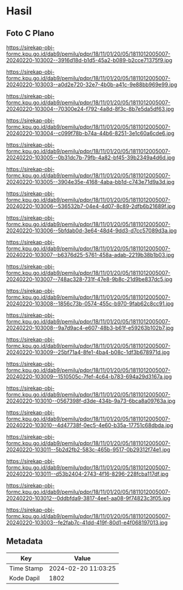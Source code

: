 # Hasil

## Foto C Plano

https://sirekap-obj-formc.kpu.go.id/dab9/pemilu/pdpr/18/11/01/20/05/1811012005007-20240220-103002--3916d18d-b1d5-45a2-b089-b2cce71375f9.jpg

https://sirekap-obj-formc.kpu.go.id/dab9/pemilu/pdpr/18/11/01/20/05/1811012005007-20240220-103003--a0d2e720-32e7-4b0b-a41c-9e88bb969e99.jpg

https://sirekap-obj-formc.kpu.go.id/dab9/pemilu/pdpr/18/11/01/20/05/1811012005007-20240220-103004--70300e24-f792-4a8d-8f3c-8b7e5da5df63.jpg

https://sirekap-obj-formc.kpu.go.id/dab9/pemilu/pdpr/18/11/01/20/05/1811012005007-20240220-103004--c099f78b-b74a-44b6-8251-3e1c60a6cde6.jpg

https://sirekap-obj-formc.kpu.go.id/dab9/pemilu/pdpr/18/11/01/20/05/1811012005007-20240220-103005--0b31dc7b-79fb-4a82-bf45-39b2349a4d6d.jpg

https://sirekap-obj-formc.kpu.go.id/dab9/pemilu/pdpr/18/11/01/20/05/1811012005007-20240220-103005--3904e35e-4168-4aba-bb1d-c743e71d9a3d.jpg

https://sirekap-obj-formc.kpu.go.id/dab9/pemilu/pdpr/18/11/01/20/05/1811012005007-20240220-103006--536532b7-04e4-4d07-8c89-2dfb6b21689f.jpg

https://sirekap-obj-formc.kpu.go.id/dab9/pemilu/pdpr/18/11/01/20/05/1811012005007-20240220-103006--5bfdab0d-3e64-48d4-9dd3-d7cc57089d3a.jpg

https://sirekap-obj-formc.kpu.go.id/dab9/pemilu/pdpr/18/11/01/20/05/1811012005007-20240220-103007--b6376d25-5761-458a-adab-2219b38b1b03.jpg

https://sirekap-obj-formc.kpu.go.id/dab9/pemilu/pdpr/18/11/01/20/05/1811012005007-20240220-103007--748ac328-731f-47e8-9b8c-21d9be837dc5.jpg

https://sirekap-obj-formc.kpu.go.id/dab9/pemilu/pdpr/18/11/01/20/05/1811012005007-20240220-103008--1856c73b-0574-455c-b970-9fab62c8cc91.jpg

https://sirekap-obj-formc.kpu.go.id/dab9/pemilu/pdpr/18/11/01/20/05/1811012005007-20240220-103008--9a7d9ac4-e607-48b3-b61f-e59263b102b7.jpg

https://sirekap-obj-formc.kpu.go.id/dab9/pemilu/pdpr/18/11/01/20/05/1811012005007-20240220-103009--25bf71a4-8fe1-4ba4-b08c-1df3b678971d.jpg

https://sirekap-obj-formc.kpu.go.id/dab9/pemilu/pdpr/18/11/01/20/05/1811012005007-20240220-103009--1510505c-7fef-4c64-b783-694a29d3167a.jpg

https://sirekap-obj-formc.kpu.go.id/dab9/pemilu/pdpr/18/11/01/20/05/1811012005007-20240220-103010--0567398f-d3de-434b-9a73-6bca8a09763a.jpg

https://sirekap-obj-formc.kpu.go.id/dab9/pemilu/pdpr/18/11/01/20/05/1811012005007-20240220-103010--4d47738f-0ec5-4e60-b35a-17751c68dbda.jpg

https://sirekap-obj-formc.kpu.go.id/dab9/pemilu/pdpr/18/11/01/20/05/1811012005007-20240220-103011--5b2d2fb2-583c-465b-9517-0b29312f74e1.jpg

https://sirekap-obj-formc.kpu.go.id/dab9/pemilu/pdpr/18/11/01/20/05/1811012005007-20240220-103011--d53b2404-2743-4f16-8296-228fcba117df.jpg

https://sirekap-obj-formc.kpu.go.id/dab9/pemilu/pdpr/18/11/01/20/05/1811012005007-20240220-103012--0ddbfda9-3817-4ee1-aa08-9f74823c3f05.jpg

https://sirekap-obj-formc.kpu.go.id/dab9/pemilu/pdpr/18/11/01/20/05/1811012005007-20240220-103003--fe2fab7c-41dd-419f-80d1-e4f068197013.jpg


## Metadata

| Key        | Value               |
| ---------- | ------------------- |
| Time Stamp | 2024-02-20 11:03:25 |
| Kode Dapil | 1802                |



